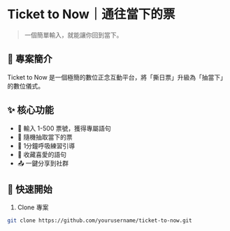 # Ticket to Now｜通往當下的票

> 一個簡單輸入，就能讓你回到當下。

## 🎯 專案簡介

Ticket to Now 是一個極簡的數位正念互動平台，將「撕日票」升級為「抽當下」的數位儀式。

## ✨ 核心功能

- 🎫 輸入 1-500 票號，獲得專屬語句
- 🎲 隨機抽取當下的票
- 💨 1分鐘呼吸練習引導
- 💾 收藏喜愛的語句
- 📤 一鍵分享到社群

## 🚀 快速開始

1. Clone 專案
```bash
git clone https://github.com/yourusername/ticket-to-now.git
